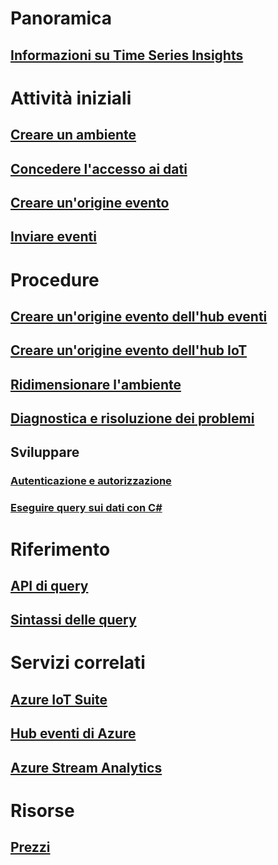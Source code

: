 # Panoramica
## [Informazioni su Time Series Insights](time-series-insights-overview.md)

# Attività iniziali
## [Creare un ambiente](time-series-insights-get-started.md)
## [Concedere l'accesso ai dati](time-series-insights-data-access.md)
## [Creare un'origine evento](time-series-insights-add-event-source.md)
## [Inviare eventi](time-series-insights-send-events.md)

# Procedure
## [Creare un'origine evento dell'hub eventi](time-series-insights-how-to-add-an-event-source-eventhub.md)
## [Creare un'origine evento dell'hub IoT](time-series-insights-how-to-add-an-event-source-iothub.md)
## [Ridimensionare l'ambiente](time-series-insights-how-to-scale-your-environment.md)
## [Diagnostica e risoluzione dei problemi](time-series-insights-diagnose-and-solve-problems.md)
## Sviluppare
### [Autenticazione e autorizzazione](time-series-insights-authentication-and-authorization.md)
### [Eseguire query sui dati con C#](time-series-insights-query-data-csharp.md)

# Riferimento
## [API di query](/rest/api/time-series-insights/time-series-insights-reference-queryapi)
## [Sintassi delle query](/rest/api/time-series-insights/time-series-insights-reference-query-syntax)

# Servizi correlati
## [Azure IoT Suite](/azure/iot-suite/)
## [Hub eventi di Azure](/azure/event-hubs/)
## [Azure Stream Analytics](/azure/stream-analytics/)

# Risorse
## [Prezzi](https://azure.microsoft.com/pricing/details/time-series-insights/)

